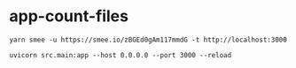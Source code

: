 # app-count-files

```
yarn smee -u https://smee.io/zBGEd0gAm117mmdG -t http://localhost:3000
```

```
uvicorn src.main:app --host 0.0.0.0 --port 3000 --reload
```
